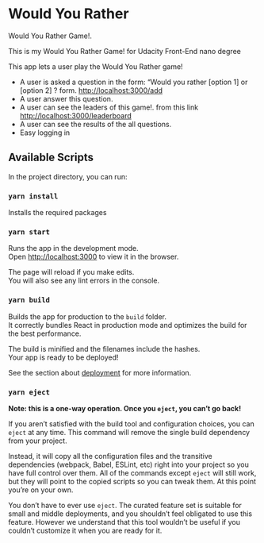 # Would You Rather
Would You Rather Game!.

This is my Would You Rather Game! for Udacity Front-End nano degree 

This app lets a user play the Would You Rather game!

- A user is asked a question in the form: “Would you rather [option 1] or [option 2] ? form.
[http://localhost:3000/add](http://localhost:3000/add) 
- A user answer this question.
- A user can see the leaders of this game!. from this link
[http://localhost:3000/leaderboard](http://localhost:3000/leaderboard) 
- A user can see the results of the all questions.
- Easy logging in    

## Available Scripts

In the project directory, you can run:

### `yarn install`

Installs the required packages 


### `yarn start`

Runs the app in the development mode.\
Open [http://localhost:3000](http://localhost:3000) to view it in the browser.

The page will reload if you make edits.\
You will also see any lint errors in the console.
 
### `yarn build`

Builds the app for production to the `build` folder.\
It correctly bundles React in production mode and optimizes the build for the best performance.

The build is minified and the filenames include the hashes.\
Your app is ready to be deployed!

See the section about [deployment](https://facebook.github.io/create-react-app/docs/deployment) for more information.

### `yarn eject`

**Note: this is a one-way operation. Once you `eject`, you can’t go back!**

If you aren’t satisfied with the build tool and configuration choices, you can `eject` at any time. This command will remove the single build dependency from your project.

Instead, it will copy all the configuration files and the transitive dependencies (webpack, Babel, ESLint, etc) right into your project so you have full control over them. All of the commands except `eject` will still work, but they will point to the copied scripts so you can tweak them. At this point you’re on your own.

You don’t have to ever use `eject`. The curated feature set is suitable for small and middle deployments, and you shouldn’t feel obligated to use this feature. However we understand that this tool wouldn’t be useful if you couldn’t customize it when you are ready for it.

